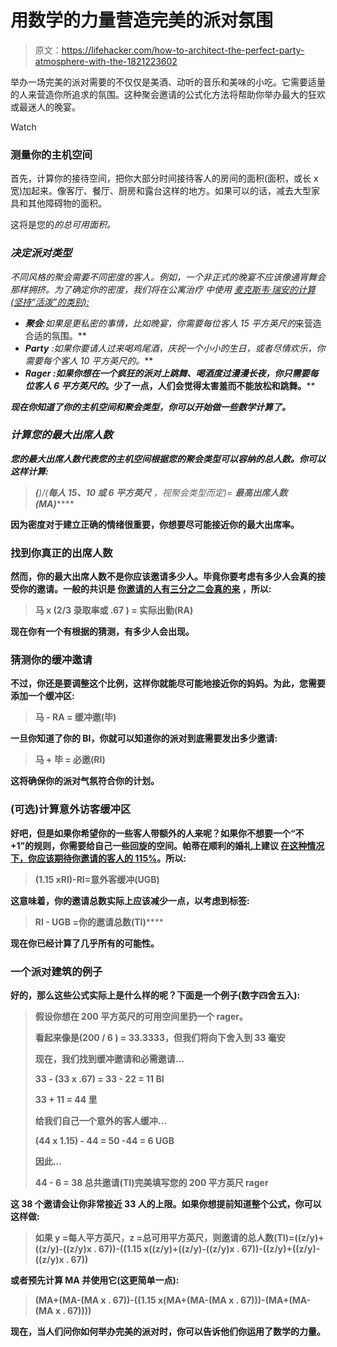 # 用数学的力量营造完美的派对氛围

> 原文：<https://lifehacker.com/how-to-architect-the-perfect-party-atmosphere-with-the-1821223602>

举办一场完美的派对需要的不仅仅是美酒、动听的音乐和美味的小吃。它需要适量的人来营造你所追求的氛围。这种聚会邀请的公式化方法将帮助你举办最大的狂欢或最迷人的晚宴。

Watch

### 测量你的主机空间

首先，计算你的接待空间，把你大部分时间接待客人的房间的面积(面积，或长 x 宽)加起来。像客厅、餐厅、厨房和露台这样的地方。如果可以的话，减去大型家具和其他障碍物的面积。

这将是您的*的总可用面积。*

### *决定派对类型*

*不同风格的聚会需要不同密度的客人。例如，一个非正式的晚宴不应该像通宵舞会那样拥挤。为了确定你的密度，我们将在公寓治疗 中使用 [麦克斯韦·瑞安的计算(坚持“活泼”的类别):](http://www.apartmenttherapy.com/party-architecture-density-how-to-plan-a-party-5359)*

*   ***聚会**:如果是更私密的事情，比如晚宴，你需要每位客人 15 平方英尺的*来营造合适的氛围。** 
*   ****Party** :如果你要请人过来喝鸡尾酒，庆祝一个小小的生日，或者尽情欢乐，你需要每个客人 10 平方英尺的*。*** 
*   *****Rager** :如果你想在一个疯狂的派对上跳舞、喝酒度过漫漫长夜，你只需要每位客人 6 平方英尺的*。少了一点，人们会觉得太害羞而不能放松和跳舞。**** 

***现在你知道了你的主机空间和聚会类型，你可以开始做一些数学计算了。***

### ***计算您的最大出席人数***

***您的最大出席人数代表您的主机空间根据您的聚会类型可以容纳的总人数。你可以这样计算:***

> ***(**)/(***每人 15、10 或 6 平方英尺*** ，视聚会类型而定)= **最高出席人数(MA)*******

****因为密度对于建立正确的情绪很重要，你想要尽可能接近你的最大出席率。****

### ****找到你真正的出席人数****

****然而，你的最大出席人数不是你应该邀请多少人。毕竟你要考虑有多少人会真的接受你的邀请。一般的共识是 [你邀请的人有三分之二会真的来](https://www.rachaelraymag.com/home-and-entertaining/party-by-the-numbers) ，所以:****

> ******马** x (2/3 录取率或 **.67** ) = **实际出勤(RA)******

****现在你有一个有根据的猜测，有多少人会出现。****

### ****猜测你的缓冲邀请****

****不过，你还是要调整这个比例，这样你就能尽可能地接近你的妈妈。为此，您需要添加一个缓冲区:****

> ******马** - **RA** = **缓冲邀(毕)******

****一旦你知道了你的 BI，你就可以知道你的派对到底需要发出多少邀请:****

> ******马** + **毕** = **必邀(RI)******

****这将确保你的派对气氛符合你的计划。****

### ****(可选)计算意外访客缓冲区****

****好吧，但是如果你希望你的一些客人带额外的人来呢？如果你不想要一个“不+1”的规则，你需要给自己一些回旋的空间。帕蒂在顺利的婚礼上建议 [在这种情况下，你应该期待你邀请的客人的 115%](http://smoothweddings.blogspot.com/2011/09/formula-for-determining-how-many-guests.html)。所以:****

> ****(1.15 x**RI**)-**RI**=**意外客缓冲(UGB)******

****这意味着，你的邀请总数实际上应该减少一点，以考虑到标签:****

> ******RI** - **UGB** =你的**邀请总数(TI)******

****现在你已经计算了几乎所有的可能性。****

### ****一个派对建筑的例子****

****好的，那么这些公式实际上是什么样的呢？下面是一个例子(数字四舍五入):****

> ****假设你想在 200 平方英尺的可用空间里扔一个 rager。****
> 
> ****看起来像是(200 / 6 ) = 33.3333，但我们将向下舍入到 33 毫安****
> 
> ****现在，我们找到缓冲邀请和必需邀请...****
> 
> ****33 - (33 x .67) = 33 - 22 = 11 BI****
> 
> ****33 + 11 = 44 里****
> 
> ****给我们自己一个意外的客人缓冲...****
> 
> ****(44 x 1.15) - 44 = 50 -44 = 6 UGB****
> 
> ****因此...****
> 
> ****44 - 6 = 38 总共邀请(TI)完美填写您的 200 平方英尺 rager****

****这 38 个邀请会让你非常接近 33 人的上限。如果你想提前知道整个公式，你可以这样做:****

> ****如果 y =每人平方英尺，z =总可用平方英尺，则邀请的总人数(TI)=((z/y)+((z/y)-((z/y)x . 67))-((1.15 x((z/y)+((z/y)-((z/y)x . 67))-((z/y)+((z/y)-((z/y)x . 67))****

****或者预先计算 MA 并使用它(这更简单一点):****

> ****(MA+(MA-(MA x . 67))-((1.15 x(MA+(MA-(MA x . 67)))-(MA+(MA-(MA x . 67))))****

****现在，当人们问你如何举办完美的派对时，你可以告诉他们你运用了数学的力量。****